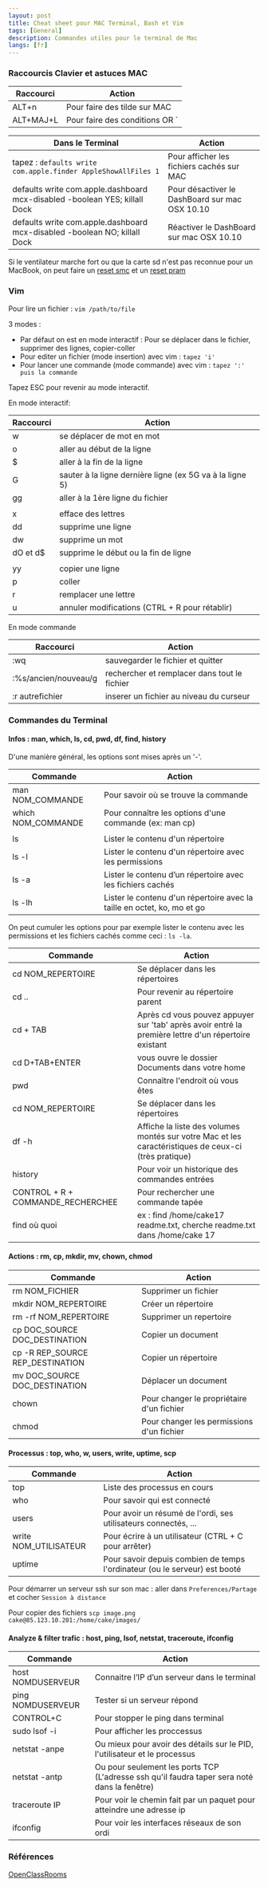 ```yaml
---
layout: post
title: Cheat sheet pour MAC Terminal, Bash et Vim
tags: [General]
description: Commandes utiles pour le terminal de Mac
langs: [fr]
---
```


### Raccourcis Clavier et astuces MAC

| Raccourci | Action                                    |
|-----------|-------------------------------------------|
| ALT+n     | Pour faire des tilde sur MAC              |
| ALT+MAJ+L | Pour faire des conditions OR `||`         |


| Dans le Terminal                                                           | Action                                         |
|----------------------------------------------------------------------------|------------------------------------------------|
| tapez : `defaults write com.apple.finder AppleShowAllFiles 1`              | Pour afficher les fichiers cachés sur MAC      |
| defaults write com.apple.dashboard mcx-disabled -boolean YES; killall Dock | Pour désactiver le DashBoard sur mac OSX 10.10 |
| defaults write com.apple.dashboard mcx-disabled -boolean NO; killall Dock  | Réactiver le DashBoard sur mac OSX 10.10       |

Si le ventilateur marche fort ou que la carte sd n'est pas reconnue pour un MacBook, on peut faire un [reset smc](http://support.apple.com/fr-fr/HT3964) et un [reset pram](http://support.apple.com/kb/PH14222?viewlocale=fr_FR)

### Vim

Pour lire un fichier : `vim /path/to/file`

3 modes :

- Par défaut on est en mode interactif : Pour se déplacer dans le fichier, supprimer des lignes, copier-coller
- Pour editer un fichier (mode insertion) avec vim : `tapez 'i'`
- Pour lancer une commande (mode commande) avec vim : `tapez ':' puis la commande`

Tapez ESC pour revenir au mode interactif.

En mode interactif:

| Raccourci | Action                                                   |
|-----------|----------------------------------------------------------|
| w         | se déplacer de mot en mot                                |
| o         | aller au début de la ligne                               |
| $         | aller à la fin de la ligne                               |
| G         | sauter à la ligne dernière ligne (ex 5G va à la ligne 5) |
| gg        | aller à la 1ère ligne du fichier                         |
|           |                                                          |
| x         | efface des lettres                                       |
| dd        | supprime une ligne                                       |
| dw        | supprime un mot                                          |
| dO et d$  | supprime le début ou la fin de ligne                     |
|           |                                                          |
| yy        | copier une ligne                                         |
| p         | coller                                                   |
| r         | remplacer une lettre                                     |
| u         | annuler modifications (CTRL + R pour rétablir)           |


En mode commande

| Raccourci            | Action                                       |
|----------------------|----------------------------------------------|
| :wq                  | sauvegarder le fichier et quitter            |
| :%s/ancien/nouveau/g | rechercher et remplacer dans tout le fichier |
| :r autrefichier      | inserer un fichier au niveau du curseur      |

### Commandes du Terminal

#### Infos : man, which, ls, cd, pwd, df, find, history

D'une manière général, les options sont mises après un '-'.

| Commande           | Action                                                 |
|--------------------|--------------------------------------------------------|
| man NOM_COMMANDE   | Pour savoir où se trouve la commande                   |
| which NOM_COMMANDE | Pour connaître les options d'une commande (ex: man cp) |
|                    |                                                        |
| ls                 | Lister le contenu d'un répertoire                      |
| ls -l              | Lister le contenu d'un répertoire avec les permissions |
| ls -a              | Lister le contenu d’un répertoire avec les fichiers cachés |
| ls -lh            | Lister le contenu d'un répertoire avec la taille en octet, ko, mo et go |

On peut cumuler les options pour par exemple lister le contenu avec les permissions et les fichiers cachés comme ceci : `ls -la`.

| Commande          | Action                                                                  |
|-------------------|-------------------------------------------------------------------------|
| cd NOM_REPERTOIRE | Se déplacer dans les répertoires                                        |
| cd ..             | Pour revenir au répertoire parent                                        |
| cd + TAB                         | Après cd vous pouvez appuyer sur 'tab' après avoir entré la première lettre d'un répertoire existant |
| cd D+TAB+ENTER                   | vous ouvre le dossier Documents dans votre home                                                      |
| pwd                              | Connaître l'endroit où vous êtes                                                                     |
| cd NOM_REPERTOIRE                | Se déplacer dans les répertoires                                                                     |
| df -h                            | Affiche la liste des volumes montés sur votre Mac et les caractéristiques de ceux-ci (très pratique) |
| history                          | Pour voir un historique des commandes entrées                                                        |
| CONTROL + R + COMMANDE_RECHERCHEE| Pour rechercher une commande tapée                                                                   |
| find où quoi                     | ex : find /home/cake17 readme.txt, cherche readme.txt dans /home/cake 17                             |


#### Actions : rm, cp, mkdir, mv, chown, chmod

| Commande                         | Action                                    |
|----------------------------------|-------------------------------------------|
| rm NOM_FICHIER                   | Supprimer un fichier                      |
| mkdir NOM_REPERTOIRE             | Créer un répertoire                       |
| rm -rf NOM_REPERTOIRE            | Supprimer un repertoire                   |
| cp DOC_SOURCE DOC_DESTINATION    | Copier un document                        |
| cp -R REP_SOURCE REP_DESTINATION | Copier un répertoire                      |
| mv DOC_SOURCE DOC_DESTINATION    | Déplacer un document                      |
| chown                            | Pour changer le propriétaire d'un fichier |
| chmod                            | Pour changer les permissions d'un fichier |

#### Processus : top, who, w, users, write, uptime, scp

| Commande              | Action                                                                     |
|-----------------------|----------------------------------------------------------------------------|
| top                   | Liste des processus en cours                                               |
| who                   | Pour savoir qui est connecté                                               |
| users                 | Pour avoir un résumé de l'ordi, ses utilisateurs connectés, ...            |
| write NOM_UTILISATEUR | Pour écrire à un utilisateur (CTRL + C pour arrêter)                       |
| uptime                | Pour savoir depuis combien de temps l'ordinateur (ou le serveur) est booté |

Pour démarrer un serveur ssh sur son mac : aller dans `Preferences/Partage` et cocher `Session à distance`

Pour copier des fichiers `scp image.png cake@85.123.10.201:/home/cake/images/`

#### Analyze & filter trafic : host, ping, lsof, netstat, traceroute, ifconfig

| Commande          | Action                                                                                       |
|-------------------|----------------------------------------------------------------------------------------------|
| host NOMDUSERVEUR | Connaitre l’IP d’un serveur dans le terminal                                                 |
| ping NOMDUSERVEUR | Tester si un serveur répond                                                                  |
| CONTROL+C         | Pour stopper le ping dans terminal                                                           |
| sudo lsof -i      | Pour afficher les proccessus                                                                 |
| netstat -anpe     | Ou mieux pour avoir des détails sur le PID, l'utilisateur et le processus                    |
| netstat -antp     | Ou pour seulement les ports TCP (L'adresse ssh qu'il faudra taper sera noté dans la fenêtre) |
| traceroute IP     | Pour voir le chemin fait par un paquet pour atteindre une adresse ip                         |
| ifconfig          | Pour voir les interfaces réseaux de son ordi                                                 |

### Références

[OpenClassRooms](http://fr.openclassrooms.com/informatique/cours/reprenez-le-controle-a-l-aide-de-linux/vim-l-editeur-de-texte-du-programmeur)
